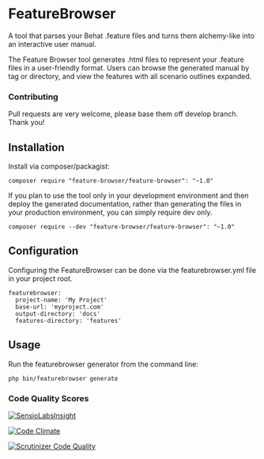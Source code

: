 # FeatureBrowser
A tool that parses your Behat .feature files and turns them alchemy-like into an interactive user manual.

The Feature Browser tool generates .html files to represent your .feature files in a user-friendly format. Users can browse the generated manual by tag or directory, and view the features with all scenario outlines expanded.

### Contributing
Pull requests are very welcome, please base them off develop branch. Thank you!

## Installation
Install via composer/packagist:
```
composer require "feature-browser/feature-browser": "~1.0"
```

If you plan to use the tool only in your development environment and then deploy the generated documentation, rather than generating the files in your production environment, you can simply require dev only.
```
composer require --dev "feature-browser/feature-browser": "~1.0"
```

## Configuration
Configuring the FeatureBrowser can be done via the featurebrowser.yml file in your project root.
```
featurebrowser:
  project-name: 'My Project'
  base-url: 'myproject.com'
  output-directory: 'docs'
  features-directory: 'features'
```

## Usage
Run the featurebrowser generator from the command line:
```
php bin/featurebrowser generate
```

### Code Quality Scores
[![SensioLabsInsight](https://insight.sensiolabs.com/projects/e3c45aee-65d9-4750-9a89-5916bc801cf8/mini.png)](https://insight.sensiolabs.com/projects/e3c45aee-65d9-4750-9a89-5916bc801cf8)

[![Code Climate](https://codeclimate.com/github/FeatureBrowser/FeatureBrowser/badges/gpa.svg)](https://codeclimate.com/github/FeatureBrowser/FeatureBrowser)

[![Scrutinizer Code Quality](https://scrutinizer-ci.com/g/FeatureBrowser/FeatureBrowser/badges/quality-score.png?b=master)](https://scrutinizer-ci.com/g/FeatureBrowser/FeatureBrowser/?branch=master)
